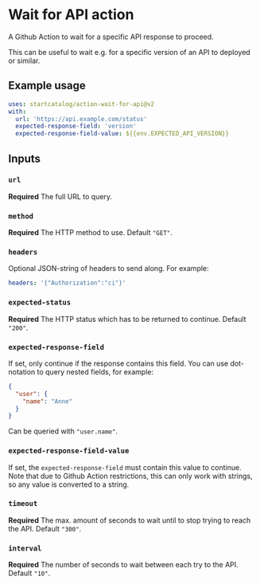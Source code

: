 # Wait for API action

A Github Action to wait for a specific API response to proceed.

This can be useful to wait e.g. for a specific version of an API to deployed or similar.

## Example usage

```yml
uses: startcatalog/action-wait-for-api@v2
with:
  url: 'https://api.example.com/status'
  expected-response-field: 'version'
  expected-response-field-value: ${{env.EXPECTED_API_VERSION}}
```

## Inputs

### `url`

**Required** The full URL to query.

### `method`

**Required** The HTTP method to use. Default `"GET"`.

### `headers`

Optional JSON-string of headers to send along. For example:

```yml
headers: '{"Authorization":"ci"}'
```

### `expected-status`

**Required** The HTTP status which has to be returned to continue. Default `"200"`.

### `expected-response-field`

If set, only continue if the response contains this field. You can use dot-notation to query nested fields, for example:

```json
{
  "user": {
    "name": "Anne"
  }
}
```

Can be queried with `"user.name"`.

### `expected-response-field-value`

If set, the `expected-response-field` must contain this value to continue. Note that due to Github Action restrictions, this can only work with strings, so any value is converted to a string.

### `timeout`

**Required** The max. amount of seconds to wait until to stop trying to reach the API. Default `"300"`.

### `interval`

**Required** The number of seconds to wait between each try to the API. Default `"10"`.
